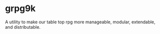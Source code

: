 # grpg9k
A utility to make our table top rpg more manageable, modular, extendable, and distributable.
